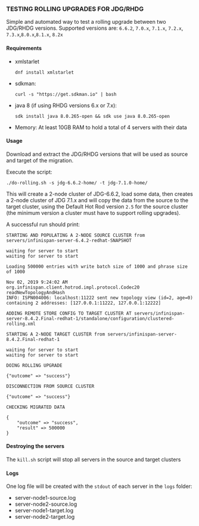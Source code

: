 ### TESTING ROLLING UPGRADES FOR JDG/RHDG

Simple and automated way to test a rolling upgrade between two JDG/RHDG versions.
Supported versions are: ```6.6.2```, ```7.0.x```, ```7.1.x```, ```7.2.x```, ```7.3.x```,```8.0.x```,```8.1.x```, ```8.2x```

#### Requirements

* xmlstarlet
 
    ```dnf install xmlstarlet```

* sdkman: 

    ```curl -s "https://get.sdkman.io" | bash```
 
* java 8 (if using RHDG versions 6.x or 7.x):

    ```sdk install java 8.0.265-open && sdk use java 8.0.265-open```
    
* Memory: At least 10GB RAM to hold a total of 4 servers with their data
    
#### Usage

Download and extract the JDG/RHDG versions that will be used as source and target of the migration.

Execute the script:

```
./do-rolling.sh -s jdg-6.6.2-home/ -t jdg-7.1.0-home/
```

This will create a 2-node cluster of JDG-6.6.2, load some data, then creates a 2-node cluster of JDG 7.1.x
and will copy the data from the source to the target cluster, using the Default Hot Rod version ```2.5``` for the source cluster (the minimum version a cluster must have to support rolling upgrades).

A successful run should print:

```
STARTING AND POPULATING A 2-NODE SOURCE CLUSTER from servers/infinispan-server-6.4.2-redhat-SNAPSHOT

waiting for server to start
waiting for server to start

Loading 500000 entries with write batch size of 1000 and phrase size of 1000

Nov 02, 2019 9:24:02 AM org.infinispan.client.hotrod.impl.protocol.Codec20 readNewTopologyAndHash
INFO: ISPN004006: localhost:11222 sent new topology view (id=2, age=0) containing 2 addresses: [127.0.0.1:11222, 127.0.0.1:12222]

ADDING REMOTE STORE CONFIG TO TARGET CLUSTER AT servers/infinispan-server-8.4.2.Final-redhat-1/standalone/configuration/clustered-rolling.xml

STARTING A 2-NODE TARGET CLUSTER from servers/infinispan-server-8.4.2.Final-redhat-1

waiting for server to start
waiting for server to start

DOING ROLLING UPGRADE

{"outcome" => "success"}

DISCONNECTION FROM SOURCE CLUSTER

{"outcome" => "success"}

CHECKING MIGRATED DATA

{
    "outcome" => "success",
    "result" => 500000
}
```

#### Destroying the servers

The  ```kill.sh``` script will stop all servers in the source and target clusters

#### Logs

One log file will be created with the ```stdout``` of each server in the ```logs``` folder:

* server-node1-source.log
* server-node2-source.log
* server-node1-target.log
* server-node2-target.log
